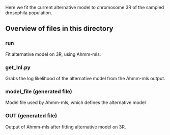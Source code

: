 Here we fit the current alternative model to chromosome 3R of the sampled drosophila population.

## Overview of files in this directory

### run
Fit alternative model on 3R, using Ahmm-mls.

### get_lnl.py
Grabs the log likelihood of the alternative model from the Ahmm-mls output.

### model_file (generated file)
Model file used by Ahmm-mls, which defines the alternative model

### OUT (generated file)
Output of Ahmm-mls after fitting alternative model on 3R.
